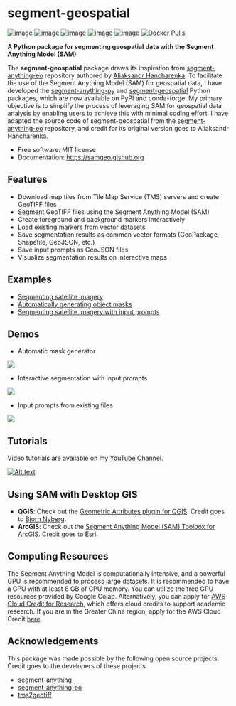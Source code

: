 # segment-geospatial

[![image](https://studiolab.sagemaker.aws/studiolab.svg)](https://studiolab.sagemaker.aws/import/github/opengeos/segment-geospatial/blob/main/docs/examples/satellite.ipynb)
[![image](https://img.shields.io/badge/Open-Planetary%20Computer-black?style=flat&logo=microsoft)](https://pccompute.westeurope.cloudapp.azure.com/compute/hub/user-redirect/git-pull?repo=https://github.com/opengeos/segment-geospatial&urlpath=lab/tree/segment-geospatial/docs/examples/satellite.ipynb&branch=main)
[![image](https://colab.research.google.com/assets/colab-badge.svg)](https://colab.research.google.com/github/opengeos/segment-geospatial/blob/main/docs/examples/satellite.ipynb)
[![image](https://img.shields.io/pypi/v/segment-geospatial.svg)](https://pypi.python.org/pypi/segment-geospatial)
[![image](https://img.shields.io/conda/vn/conda-forge/segment-geospatial.svg)](https://anaconda.org/conda-forge/segment-geospatial)
[![Docker Pulls](https://badgen.net/docker/pulls/giswqs/segment-geospatial?icon=docker&label=pulls)](https://hub.docker.com/r/giswqs/segment-geospatial/)

**A Python package for segmenting geospatial data with the Segment Anything Model (SAM)**

The **segment-geospatial** package draws its inspiration from [segment-anything-eo](https://github.com/aliaksandr960/segment-anything-eo) repository authored by [Aliaksandr Hancharenka](https://github.com/aliaksandr960). To facilitate the use of the Segment Anything Model (SAM) for geospatial data, I have developed the [segment-anything-py](https://github.com/opengeos/segment-anything) and [segment-geospatial](https://github.com/opengeos/segment-geospatial) Python packages, which are now available on PyPI and conda-forge. My primary objective is to simplify the process of leveraging SAM for geospatial data analysis by enabling users to achieve this with minimal coding effort. I have adapted the source code of segment-geospatial from the [segment-anything-eo](https://github.com/aliaksandr960/segment-anything-eo) repository, and credit for its original version goes to Aliaksandr Hancharenka.

-   Free software: MIT license
-   Documentation: <https://samgeo.gishub.org>

## Features

-   Download map tiles from Tile Map Service (TMS) servers and create GeoTIFF files
-   Segment GeoTIFF files using the Segment Anything Model (SAM)
-   Create foreground and background markers interactively
-   Load existing markers from vector datasets
-   Save segmentation results as common vector formats (GeoPackage, Shapefile, GeoJSON, etc.)
-   Save input prompts as GeoJSON files
-   Visualize segmentation results on interactive maps

## Examples

-   [Segmenting satellite imagery](https://samgeo.gishub.org/examples/satellite)
-   [Automatically generating object masks](https://samgeo.gishub.org/examples/automatic_mask_generator)
-   [Segmenting satellite imagery with input prompts](https://samgeo.gishub.org/examples/input_prompts)

## Demos

-   Automatic mask generator

![](https://i.imgur.com/I1IhDgz.gif)

-   Interactive segmentation with input prompts

![](https://i.imgur.com/2Nyg9uW.gif)

-   Input prompts from existing files

![](https://i.imgur.com/Cb4ZaKY.gif)

## Tutorials

Video tutorials are available on my [YouTube Channel](https://youtube.com/@giswqs).

[![Alt text](https://img.youtube.com/vi/YHA_-QMB8_U/0.jpg)](https://www.youtube.com/playlist?list=PLAxJ4-o7ZoPcrg5RnZjkB_KY6tv96WO2h)

## Using SAM with Desktop GIS

-   **QGIS**: Check out the [Geometric Attributes plugin for QGIS](https://github.com/BjornNyberg/Geometric-Attributes-Toolbox/wiki/User-Guide#segment-anything-model). Credit goes to [Bjorn Nyberg](https://github.com/BjornNyberg).
-   **ArcGIS**: Check out the [Segment Anything Model (SAM) Toolbox for ArcGIS](https://www.arcgis.com/home/item.html?id=9b67b441f29f4ce6810979f5f0667ebe). Credit goes to [Esri](https://www.esri.com).

## Computing Resources

The Segment Anything Model is computationally intensive, and a powerful GPU is recommended to process large datasets. It is recommended to have a GPU with at least 8 GB of GPU memory. You can utilize the free GPU resources provided by Google Colab. Alternatively, you can apply for [AWS Cloud Credit for Research](https://aws.amazon.com/government-education/research-and-technical-computing/cloud-credit-for-research), which offers cloud credits to support academic research. If you are in the Greater China region, apply for the AWS Cloud Credit [here](https://aws.amazon.com/cn/events/educate_cloud/research-credits).

## Acknowledgements

This package was made possible by the following open source projects. Credit goes to the developers of these projects.

-   [segment-anything](https://github.com/facebookresearch/segment-anything)
-   [segment-anything-eo](https://github.com/aliaksandr960/segment-anything-eo)
-   [tms2geotiff](https://github.com/gumblex/tms2geotiff)
